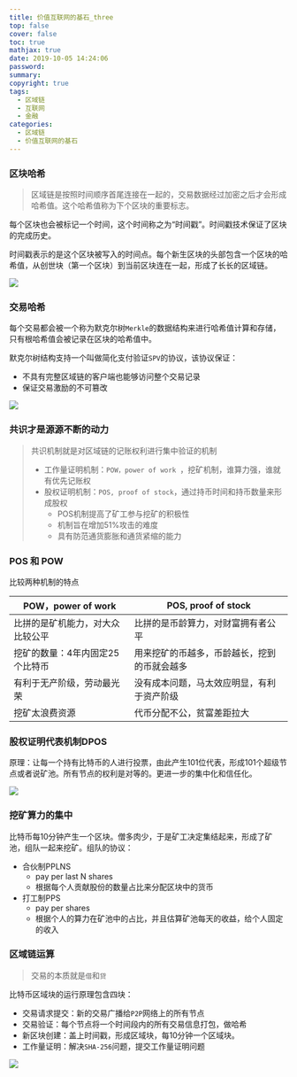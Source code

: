 ```yaml
---
title: 价值互联网的基石_three
top: false
cover: false
toc: true
mathjax: true
date: 2019-10-05 14:24:06
password:
summary:
copyright: true
tags:
  - 区域链
  - 互联网
  - 金融
categories:
  - 区域链
  - 价值互联网的基石
---
```


### 区块哈希

> 区域链是按照时间顺序首尾连接在一起的，交易数据经过加密之后才会形成哈希值。这个哈希值称为下个区块的重要标志。

每个区块也会被标记一个时间，这个时间称之为“时间戳”。时间戳技术保证了区块的完成历史。

时间戳表示的是这个区块被写入的时间点。每个新生区块的头部包含一个区块的哈希值，从创世块（第一个区块）到当前区块连在一起，形成了长长的区域链。

![](https://s2.ax1x.com/2019/10/05/uscy6I.png)

<!--MORE-->

### 交易哈希

每个交易都会被一个称为默克尔树`Merkle`的数据结构来进行哈希值计算和存储，只有根哈希值会被记录在区块的哈希值中。

默克尔树结构支持一个叫做简化支付验证`SPV`的协议，该协议保证：

- 不具有完整区域链的客户端也能够访问整个交易记录
- 保证交易激励的不可篡改

![](https://s2.ax1x.com/2019/10/05/usc4hQ.md.png)

### 共识才是源源不断的动力

> 共识机制就是对区域链的记账权利进行集中验证的机制
>
> - 工作量证明机制：`POW，power of work `，挖矿机制，谁算力强，谁就有优先记账权
> - 股权证明机制：`POS, proof of stock`，通过持币时间和持币数量来形成股权
>   - POS机制提高了矿工参与挖矿的积极性
>   - 机制旨在增加51%攻击的难度
>   - 具有防范通货膨胀和通货紧缩的能力

### POS  和 POW

比较两种机制的特点

| POW，power of work               | POS, proof of stock                          |
| -------------------------------- | -------------------------------------------- |
| 比拼的是矿机能力，对大众比较公平 | 比拼的是币龄算力，对财富拥有者公平           |
| 挖矿的数量：4年内固定25个比特币  | 用来挖矿的币越多，币龄越长，挖到的币就会越多 |
| 有利于无产阶级，劳动最光荣       | 没有成本问题，马太效应明显，有利于资产阶级   |
| 挖矿太浪费资源                   | 代币分配不公，贫富差距拉大                   |

### 股权证明代表机制DPOS

原理：让每一个持有比特币的人进行投票，由此产生101位代表，形成101个超级节点或者说矿池。所有节点的权利是对等的。更进一步的集中化和信任化。



![](https://s2.ax1x.com/2019/10/05/usco1s.md.png)

### 挖矿算力的集中

比特币每10分钟产生一个区块。僧多肉少，于是矿工决定集结起来，形成了矿池，组队一起来挖矿。组队的协议：

- 合伙制PPLNS
  - pay per last N shares
  - 根据每个人贡献股份的数量占比来分配区块中的货币
- 打工制PPS
  - pay per shares
  - 根据个人的算力在矿池中的占比，并且估算矿池每天的收益，给个人固定的收入

### 区域链运算

> 交易的本质就是`借`和`贷`

比特币区域块的运行原理包含四块：

- 交易请求提交：新的交易广播给`P2P`网络上的所有节点
- 交易验证：每个节点将一个时间段内的所有交易信息打包，做哈希
- 新区块创建：盖上时间戳，形成区域块，每10分钟一个区域块。
- 工作量证明：解决`SHA-256`问题，提交工作量证明问题

![](https://s2.ax1x.com/2019/10/05/usgWK1.png)